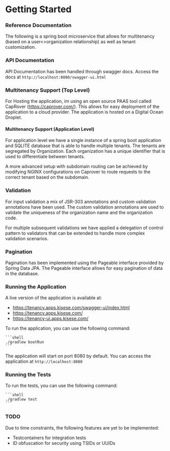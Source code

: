 # Getting Started

### Reference Documentation

The following is a spring boot microservice that allows for multitenancy (based on a user<>organization relationship) as
well as tenant customization.

### API Documentation

API Documentation has been handled through swagger docs. Access the docs at `http://localhost:8080/swagger-ui.html`

### Multitenancy Support (Top Level)
For Hosting the application, im using an open source PAAS tool called CapRover (https://caprover.com/). This allows for easy deployment of the
application to a cloud provider. The application is hosted on a Digital Ocean Droplet.

#### Multitenancy Support (Application Level)

For application level we have a single instance of a spring boot application and SQLITE database that is able to handle multiple tenants. The tenants are segregated by Organization. Each organization has a unique identifier that is used to differentiate between tenants.

A more advanced setup with subdomain routing can be achieved by modifying NGINX configurations on Caprover to route requests to the correct tenant based on the subdomain.

### Validation

For input validation a mix of JSR-303 annotations and custom validation annotations have been used. The custom validation annotations are used to validate the uniqueness of the organization name and the organization code.

For multiple subsequent validations we have applied a delegation of control pattern to validators that can be extended to handle more complex validation scenarios.

### Pagination

Pagination has been implemented using the Pageable interface provided by Spring Data JPA. The Pageable interface allows for easy pagination of data in the database.

### Running the Application

A live version of the application is available at:

- https://tenancy.apps.kisese.com/swagger-ui/index.html
- https://tenancy.apps.kisese.com/
- https://tenancy-ui.apps.kisese.com/

To run the application, you can use the following command:

    ```shell
    ./gradlew bootRun
    ```

The application will start on port 8080 by default. You can access the application at `http://localhost:8080`

### Running the Tests

To run the tests, you can use the following command:

    ```shell
    ./gradlew test
    ```

### TODO

Due to time constraints, the following features are yet to be implemented:
- Testcontainers for integration tests
- ID obfuscation for security using TSIDs or UUIDs
